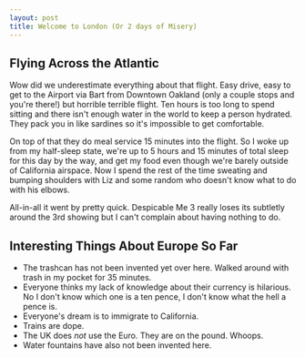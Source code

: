 ```yaml
---
layout: post
title: Welcome to London (Or 2 days of Misery)
---
```


## Flying Across the Atlantic
Wow did we underestimate everything about that flight.  Easy drive, easy to get to the Airport via Bart from Downtown Oakland (only a couple stops and you're there!) but horrible terrible flight.  Ten hours is too long to spend sitting and there isn't enough water in the world to keep a person hydrated.  They pack you in like sardines so it's impossible to get comfortable.

On top of that they do meal service 15 minutes into the flight.  So I woke up from my half-sleep state, we're up to 5 hours and 15 minutes of total sleep for this day by the way, and get my food even though we're barely outside of California airspace.  Now I spend the rest of the time sweating and bumping shoulders with Liz and some random who doesn't know what to do with his elbows.

All-in-all it went by pretty quick.  Despicable Me 3 really loses its subtletly around the 3rd showing but I can't complain about having nothing to do.

## Interesting Things About Europe So Far
* The trashcan has not been invented yet over here.  Walked around with trash in my pocket for 35 minutes.
* Everyone thinks my lack of knowledge about their currency is hilarious.  No I don't know which one is a ten pence, I don't know what the hell a pence is.
* Everyone's dream is to immigrate to California.
* Trains are dope. 
* The UK does _not_ use the Euro.  They are on the pound.  Whoops.
* Water fountains have also not been invented here.
